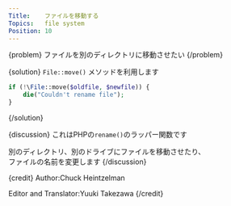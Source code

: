 ```yaml
---
Title:    ファイルを移動する
Topics:   file system
Position: 10
---
```


{problem}
ファイルを別のディレクトリに移動させたい
{/problem}

{solution}
`File::move()` メソッドを利用します

```php
if (!\File::move($oldfile, $newfile)) {
    die("Couldn't rename file");
}
```
{/solution}

{discussion}
これはPHPの`rename()`のラッパー関数です

別のディレクトリ、別のドライブにファイルを移動させたり、  
ファイルの名前を変更します
{/discussion}

{credit}
Author:Chuck Heintzelman

Editor and Translator:Yuuki Takezawa
{/credit}
